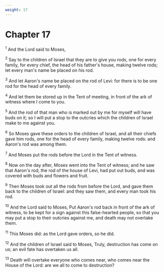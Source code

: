 ```yaml
---
weight: 17
---
```


# Chapter 17

<sup>1</sup> And the Lord said to Moses, 

<sup>2</sup> Say to the children of Israel that they are to give you rods, one for every family, for every chief, the head of his father's house, making twelve rods; let every man's name be placed on his rod. 

<sup>3</sup> And let Aaron's name be placed on the rod of Levi: for there is to be one rod for the head of every family. 

<sup>4</sup> And let them be stored up in the Tent of meeting, in front of the ark of witness where I come to you. 

<sup>5</sup> And the rod of that man who is marked out by me for myself will have buds on it; so I will put a stop to the outcries which the children of Israel make to me against you. 

<sup>6</sup> So Moses gave these orders to the children of Israel, and all their chiefs gave him rods, one for the head of every family, making twelve rods: and Aaron's rod was among them. 

<sup>7</sup> And Moses put the rods before the Lord in the Tent of witness. 

<sup>8</sup> Now on the day after, Moses went into the Tent of witness; and he saw that Aaron's rod, the rod of the house of Levi, had put out buds, and was covered with buds and flowers and fruit. 

<sup>9</sup> Then Moses took out all the rods from before the Lord, and gave them back to the children of Israel: and they saw them, and every man took his rod. 

<sup>10</sup> And the Lord said to Moses, Put Aaron's rod back in front of the ark of witness, to be kept for a sign against this false-hearted people, so that you may put a stop to their outcries against me, and death may not overtake them. 

<sup>11</sup> This Moses did: as the Lord gave orders, so he did. 

<sup>12</sup> And the children of Israel said to Moses, Truly, destruction has come on us; an evil fate has overtaken us all. 

<sup>13</sup> Death will overtake everyone who comes near, who comes near the House of the Lord: are we all to come to destruction? 


